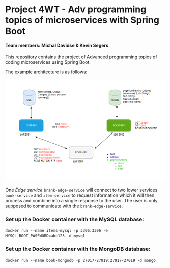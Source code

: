 # Project 4WT - Adv programming topics of microservices with Spring Boot

#### Team members: Michal Davidse & Kevin Segers

This repository contains the project of Advanced programming topics of coding microservices using Spring Boot.

The example architecture is as follows:

![alt text](https://raw.githubusercontent.com/KevinSegers/project-ar-backend/master/Schema%20Project.png)

One _Edge service_ `brank-edge-service` will connect to two lower services `book-service` and `item-service` to request information which it will then process and combine into a single response to the user. The user is only supposed to communicate with the `brank-edge-service`.


### Set up the Docker container with the MySQL database:

`docker run --name items-mysql -p 3306:3306 -e MYSQL_ROOT_PASSWORD=abc123 -d mysql `

### Set up the Docker container with the MongoDB database:

`docker run --name book-mongodb -p 27017-27019:27017-27019 -d mongo`
